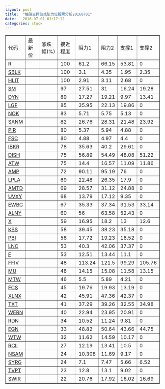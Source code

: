 ```yaml
---
layout: post
title:  "触碰支撑位或阻力位股票分析20160701"
date:   2016-07-01 01:17:12
categories: stock
---
```

<script type="text/javascript">
var stockList = []
stockList.push('gb_r');
stockList.push('gb_sblk');
stockList.push('gb_hlit');
stockList.push('gb_sm');
stockList.push('gb_dyn');
stockList.push('gb_lgf');
stockList.push('gb_nok');
stockList.push('gb_sanm');
stockList.push('gb_pir');
stockList.push('gb_fsc');
stockList.push('gb_ibkr');
stockList.push('gb_dish');
stockList.push('gb_atw');
stockList.push('gb_amp');
stockList.push('gb_lpla');
stockList.push('gb_amtd');
stockList.push('gb_uvxy');
stockList.push('gb_ewbc');
stockList.push('gb_alny');
stockList.push('gb_x');
stockList.push('gb_kss');
stockList.push('gb_pbi');
stockList.push('gb_lnc');
stockList.push('gb_f');
stockList.push('gb_ffiv');
stockList.push('gb_mu');
stockList.push('gb_mtw');
stockList.push('gb_fcs');
stockList.push('gb_xlnx');
stockList.push('gb_txt');
stockList.push('gb_wern');
stockList.push('gb_rdn');
stockList.push('gb_egn');
stockList.push('gb_wtw');
stockList.push('gb_rcii');
stockList.push('gb_nsam');
stockList.push('gb_syrg');
stockList.push('gb_tvpt');
stockList.push('gb_swir');
</script>
<table border="1">
 <tr>
 <td>代码</td>
 <td>最新价</td>
 <td>涨跌幅(%)</td>
 <td>接近程度</td>
 <td>阻力1</td>
 <td>阻力2</td>
 <td>支撑1</td>
 <td>支撑2</td>
</tr>
  <tr id="r" class="red">
  <td><a href="http://stock.finance.sina.com.cn/usstock/quotes/R.html" target="_blank">R</a></td><td></td><td></td><td>100</td><td>61.2</td><td>66.15</td><td>53.81</td><td>0</td></tr>
  <tr id="sblk" class="red">
  <td><a href="http://stock.finance.sina.com.cn/usstock/quotes/SBLK.html" target="_blank">SBLK</a></td><td></td><td></td><td>100</td><td>3.1</td><td>4.35</td><td>1.95</td><td>2.35</td></tr>
  <tr id="hlit" class="red">
  <td><a href="http://stock.finance.sina.com.cn/usstock/quotes/HLIT.html" target="_blank">HLIT</a></td><td></td><td></td><td>100</td><td>2.91</td><td>3.11</td><td>2.68</td><td>0</td></tr>
  <tr id="sm" class="red">
  <td><a href="http://stock.finance.sina.com.cn/usstock/quotes/SM.html" target="_blank">SM</a></td><td></td><td></td><td>97</td><td>27.51</td><td>31</td><td>16.24</td><td>19.28</td></tr>
  <tr id="dyn" class="red">
  <td><a href="http://stock.finance.sina.com.cn/usstock/quotes/DYN.html" target="_blank">DYN</a></td><td></td><td></td><td>89</td><td>17.27</td><td>19.21</td><td>9.97</td><td>13.41</td></tr>
  <tr id="lgf" class="green">
  <td><a href="http://stock.finance.sina.com.cn/usstock/quotes/LGF.html" target="_blank">LGF</a></td><td></td><td></td><td>85</td><td>35.95</td><td>22.13</td><td>19.86</td><td>0</td></tr>
  <tr id="nok" class="red">
  <td><a href="http://stock.finance.sina.com.cn/usstock/quotes/NOK.html" target="_blank">NOK</a></td><td></td><td></td><td>83</td><td>5.71</td><td>5.75</td><td>5.13</td><td>0</td></tr>
  <tr id="sanm" class="green">
  <td><a href="http://stock.finance.sina.com.cn/usstock/quotes/SANM.html" target="_blank">SANM</a></td><td></td><td></td><td>82</td><td>26.76</td><td>28.31</td><td>21.48</td><td>23.92</td></tr>
  <tr id="pir" class="green">
  <td><a href="http://stock.finance.sina.com.cn/usstock/quotes/PIR.html" target="_blank">PIR</a></td><td></td><td></td><td>80</td><td>5.37</td><td>5.94</td><td>4.88</td><td>0</td></tr>
  <tr id="fsc" class="red">
  <td><a href="http://stock.finance.sina.com.cn/usstock/quotes/FSC.html" target="_blank">FSC</a></td><td></td><td></td><td>80</td><td>4.88</td><td>4.97</td><td>4.4</td><td>0</td></tr>
  <tr id="ibkr" class="red">
  <td><a href="http://stock.finance.sina.com.cn/usstock/quotes/IBKR.html" target="_blank">IBKR</a></td><td></td><td></td><td>78</td><td>35.63</td><td>40.2</td><td>29.61</td><td>0</td></tr>
  <tr id="dish" class="green">
  <td><a href="http://stock.finance.sina.com.cn/usstock/quotes/DISH.html" target="_blank">DISH</a></td><td></td><td></td><td>75</td><td>56.89</td><td>54.49</td><td>48.08</td><td>51.22</td></tr>
  <tr id="atw" class="green">
  <td><a href="http://stock.finance.sina.com.cn/usstock/quotes/ATW.html" target="_blank">ATW</a></td><td></td><td></td><td>75</td><td>14.4</td><td>16.57</td><td>11.09</td><td>11.86</td></tr>
  <tr id="amp" class="red">
  <td><a href="http://stock.finance.sina.com.cn/usstock/quotes/AMP.html" target="_blank">AMP</a></td><td></td><td></td><td>72</td><td>90.11</td><td>95.19</td><td>76</td><td>0</td></tr>
  <tr id="lpla" class="green">
  <td><a href="http://stock.finance.sina.com.cn/usstock/quotes/LPLA.html" target="_blank">LPLA</a></td><td></td><td></td><td>69</td><td>22.48</td><td>26.35</td><td>17.9</td><td>0</td></tr>
  <tr id="amtd" class="red">
  <td><a href="http://stock.finance.sina.com.cn/usstock/quotes/AMTD.html" target="_blank">AMTD</a></td><td></td><td></td><td>69</td><td>28.57</td><td>31.12</td><td>24.88</td><td>0</td></tr>
  <tr id="uvxy" class="green">
  <td><a href="http://stock.finance.sina.com.cn/usstock/quotes/UVXY.html" target="_blank">UVXY</a></td><td></td><td></td><td>68</td><td>13.79</td><td>17.12</td><td>9.35</td><td>0</td></tr>
  <tr id="ewbc" class="green">
  <td><a href="http://stock.finance.sina.com.cn/usstock/quotes/EWBC.html" target="_blank">EWBC</a></td><td></td><td></td><td>67</td><td>35.33</td><td>37.34</td><td>31.53</td><td>33.14</td></tr>
  <tr id="alny" class="red">
  <td><a href="http://stock.finance.sina.com.cn/usstock/quotes/ALNY.html" target="_blank">ALNY</a></td><td></td><td></td><td>60</td><td>56</td><td>63.58</td><td>52.43</td><td>0</td></tr>
  <tr id="x" class="red">
  <td><a href="http://stock.finance.sina.com.cn/usstock/quotes/X.html" target="_blank">X</a></td><td></td><td></td><td>59</td><td>16.95</td><td>18.2</td><td>13</td><td>12.6</td></tr>
  <tr id="kss" class="red">
  <td><a href="http://stock.finance.sina.com.cn/usstock/quotes/KSS.html" target="_blank">KSS</a></td><td></td><td></td><td>58</td><td>39.45</td><td>38.23</td><td>35.18</td><td>0</td></tr>
  <tr id="pbi" class="green">
  <td><a href="http://stock.finance.sina.com.cn/usstock/quotes/PBI.html" target="_blank">PBI</a></td><td></td><td></td><td>56</td><td>17.72</td><td>19.23</td><td>16.52</td><td>0</td></tr>
  <tr id="lnc" class="green">
  <td><a href="http://stock.finance.sina.com.cn/usstock/quotes/LNC.html" target="_blank">LNC</a></td><td></td><td></td><td>53</td><td>40.3</td><td>42.06</td><td>37.37</td><td>0</td></tr>
  <tr id="f" class="green">
  <td><a href="http://stock.finance.sina.com.cn/usstock/quotes/F.html" target="_blank">F</a></td><td></td><td></td><td>53</td><td>12.51</td><td>13.44</td><td>11.1</td><td>0</td></tr>
  <tr id="ffiv" class="green">
  <td><a href="http://stock.finance.sina.com.cn/usstock/quotes/FFIV.html" target="_blank">FFIV</a></td><td></td><td></td><td>48</td><td>113.24</td><td>121.5</td><td>99.29</td><td>105.76</td></tr>
  <tr id="mu" class="green">
  <td><a href="http://stock.finance.sina.com.cn/usstock/quotes/MU.html" target="_blank">MU</a></td><td></td><td></td><td>48</td><td>14.15</td><td>15.08</td><td>11.58</td><td>13.15</td></tr>
  <tr id="mtw" class="red">
  <td><a href="http://stock.finance.sina.com.cn/usstock/quotes/MTW.html" target="_blank">MTW</a></td><td></td><td></td><td>46</td><td>5.5</td><td>5.89</td><td>4.21</td><td>0</td></tr>
  <tr id="fcs" class="green">
  <td><a href="http://stock.finance.sina.com.cn/usstock/quotes/FCS.html" target="_blank">FCS</a></td><td></td><td></td><td>45</td><td>19.76</td><td>19.93</td><td>13.19</td><td>0</td></tr>
  <tr id="xlnx" class="green">
  <td><a href="http://stock.finance.sina.com.cn/usstock/quotes/XLNX.html" target="_blank">XLNX</a></td><td></td><td></td><td>42</td><td>45.91</td><td>47.36</td><td>42.37</td><td>0</td></tr>
  <tr id="txt" class="green">
  <td><a href="http://stock.finance.sina.com.cn/usstock/quotes/TXT.html" target="_blank">TXT</a></td><td></td><td></td><td>41</td><td>37.29</td><td>39.26</td><td>32.55</td><td>34.98</td></tr>
  <tr id="wern" class="green">
  <td><a href="http://stock.finance.sina.com.cn/usstock/quotes/WERN.html" target="_blank">WERN</a></td><td></td><td></td><td>40</td><td>22.94</td><td>23.95</td><td>20.91</td><td>0</td></tr>
  <tr id="rdn" class="red">
  <td><a href="http://stock.finance.sina.com.cn/usstock/quotes/RDN.html" target="_blank">RDN</a></td><td></td><td></td><td>34</td><td>10.52</td><td>11.24</td><td>9.81</td><td>0</td></tr>
  <tr id="egn" class="red">
  <td><a href="http://stock.finance.sina.com.cn/usstock/quotes/EGN.html" target="_blank">EGN</a></td><td></td><td></td><td>33</td><td>48.82</td><td>50.64</td><td>43.66</td><td>44.75</td></tr>
  <tr id="wtw" class="green">
  <td><a href="http://stock.finance.sina.com.cn/usstock/quotes/WTW.html" target="_blank">WTW</a></td><td></td><td></td><td>32</td><td>11.62</td><td>14.59</td><td>10.17</td><td>0</td></tr>
  <tr id="rcii" class="green">
  <td><a href="http://stock.finance.sina.com.cn/usstock/quotes/RCII.html" target="_blank">RCII</a></td><td></td><td></td><td>27</td><td>12.19</td><td>13.41</td><td>10.5</td><td>0</td></tr>
  <tr id="nsam" class="red">
  <td><a href="http://stock.finance.sina.com.cn/usstock/quotes/NSAM.html" target="_blank">NSAM</a></td><td></td><td></td><td>24</td><td>10.308</td><td>11.69</td><td>9.17</td><td>0</td></tr>
  <tr id="syrg" class="green">
  <td><a href="http://stock.finance.sina.com.cn/usstock/quotes/SYRG.html" target="_blank">SYRG</a></td><td></td><td></td><td>24</td><td>7.1</td><td>7.47</td><td>5.66</td><td>6.52</td></tr>
  <tr id="tvpt" class="green">
  <td><a href="http://stock.finance.sina.com.cn/usstock/quotes/TVPT.html" target="_blank">TVPT</a></td><td></td><td></td><td>23</td><td>12.8</td><td>13.1</td><td>9.02</td><td>0</td></tr>
  <tr id="swir" class="green">
  <td><a href="http://stock.finance.sina.com.cn/usstock/quotes/SWIR.html" target="_blank">SWIR</a></td><td></td><td></td><td>22</td><td>20.76</td><td>17.92</td><td>16.02</td><td>16.69</td></tr>
</table>
